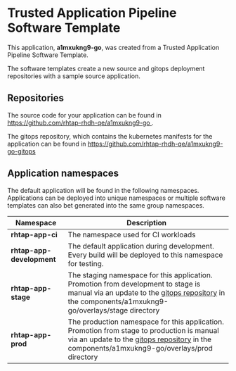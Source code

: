 # Trusted Application Pipeline Software Template

This application, **a1mxukng9-go**, was created from a Trusted Application Pipeline Software Template.

The software templates create a new source and gitops deployment repositories with a sample source application. 

## Repositories

The source code for your application can be found in [https://github.com/rhtap-rhdh-qe/a1mxukng9-go ](https://github.com/rhtap-rhdh-qe/a1mxukng9-go ).
 
The gitops repository, which contains the kubernetes manifests for the application can be found in 
[https://github.com/rhtap-rhdh-qe/a1mxukng9-go-gitops ](https://github.com/rhtap-rhdh-qe/a1mxukng9-go-gitops ) 

## Application namespaces 

The default application will be found in the following namespaces. Applications can be deployed into unique namespaces or multiple software templates can also bet generated into the same group namespaces.  

|  Namespace   |  Description   |  
| -------- | -------- |
| **rhtap-app-ci** | The namespace used for CI workloads |
| **rhtap-app-development** | The default application during development. Every build will be deployed to this namespace for testing. |
| **rhtap-app-stage** | The staging namespace for this application. Promotion from development to stage is manual via an update to the [gitops repository](https://github.com/rhtap-rhdh-qe/a1mxukng9-go-gitops ) in the components/a1mxukng9-go/overlays/stage directory |
| **rhtap-app-prod** | The production namespace for this application. Promotion from stage to production is manual via an update to the [gitops repository](https://github.com/rhtap-rhdh-qe/a1mxukng9-go-gitops ) in the components/a1mxukng9-go/overlays/prod directory |